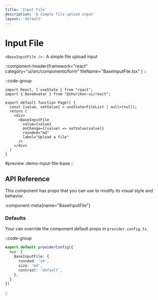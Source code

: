```yaml
---
title: 'Input File'
description: 'A simple file upload input'
layout: 'default'
---
```


# Input File

`<BaseInputFile />` · A simple file upload input

::component-header{framework="react" category="ui/src/components/form" fileName="BaseInputFile.tsx" }
::

::code-group
```tsx [DemoInputFileBase.tsx]
import React, { useState } from "react";
import { BaseAvatar } from "@shuriken-ui/react";

export default function Page() {
  const [value, setValue] = useState<FileList | null>(null);
  return (
    <div>
      <BaseInputFile 
        value={value} 
        onChange={(value) => setValue(value)} 
        rounded="md" 
        label="Upload a file" 
      />
    </div>
  )
}
```

#preview
:demo-input-file-base
::

## API Reference

This component has props that you can use to modify its visual style and behavior.

:component-meta{name="BaseInputFile"}

### Defaults

Your can override the component default props in `provider.config.ts`.

::code-group

```ts [provider.config.ts]
export default providerConfig({
  nui: {
    BaseInputFile: {
      rounded: 'sm',
      size: 'md',
      contrast: 'default',
    },
  }
})
```
::